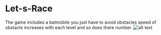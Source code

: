 # Let-s-Race
The game includes a batmobile you just have to avoid obstacles speed of obstacle increases with each level and so does there number.
![alt text](https://github.com/shubhankarsharma00/Let-s-Race/blob/master/img.png)
